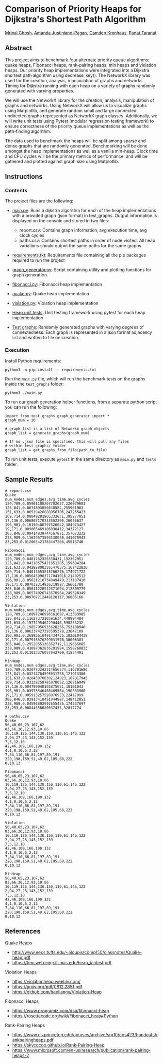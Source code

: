 # Comparison of Priority Heaps for Dijkstra's Shortest Path Algorithm

[Mrinal Ghosh](https://github.com/mrinalghosh), [Amanda Justiniano-Pagan](https://github.com/amjustin13), [Camden Kronhaus](https://github.com/camdenkr), [Panat Taranat](https://github.com/ptaranat)

## Abstract

This project aims to benchmark four alternate priority queue algorithms: quake heaps, Fibonacci heaps, rank-pairing heaps, min heaps and violation heaps. Our priority heap implementations were integrated into a Dijkstra shortest path algorithm using decrease_key(). The NetworkX library was used for the creation, analysis, manipulation of graphs and networks. Timing for Dijkstra running with each heap on a variety of graphs randomly generated with varying properties.

We will use the NetworkX library for the creation, analysis, manipulation of graphs and networks. Using NetworkX will allow us to visualize graphs using Matplotlib, and generate random small and large connected, undirected graphs represented as NetworkX graph classes. Additionally, we will write unit tests using Pytest (modular regression testing framework) to ensure correctness of the priority queue implementations as well as the path-finding algorithm.

The data used to benchmark the heaps will be split among sparse and dense graphs that  are randomly generated. Benchmarking will be done amongst the heap implementations as well as a vanilla min-heap. Clock time and CPU cycles will be the primary metrics of performance, and will be gathered and plotted against graph size using Matplotlib.

## Instructions

### Contents

The project files are the following:

- [main.py](main.py): Runs a dijkstra algorithm for each of the heap implementations with a provided graph (json format) in test_graphs. Output information is displayed on the console and stored in two files:
   - report.csv: Contains graph information, avg execution time, avg clock cycles
   - paths.csv: Contains shortest paths in order of node visited. All heap variations should output the same paths for the same graphs.

- [requirements.txt](requirements.txt): Requirements file containing all the pip packages required to run the project

- [graph_generator.py](test_graphs/graph_generator.py): Script containing utility and plotting functions for graph generation.

- [fibonacci.py](./heaps/fibonacci.py): Fibonacci heap implementation 
- [quake.py](./heaps/quake.py): Quake heap implementation 
- [violation.py](./heaps/violation.py): Violation heap implementation 

- [Heap unit tests](tests): Unit testing framework using pytest for each heap implementation

- [Test graphs](test_graphs): Randomly generated graphs with varying degrees of connectedness. Each graph is represented in a json format adjacency list and written to file on creation. 

### Execution

Install Python requirements:
```shell
python3 -m pip install -r requirements.txt
```
Run the `main.py` file, which will run the benchmark tests on the graphs inside the `test_graphs` folder:
```shell
python3 ./main.py
```
To run our graph generation helper functions, from a separate python script you can run the following:
```shell
import from test_graphs.graph_generator import *
graph_num = 20

# graph_list is a list of Networkx graph objects
graph_list = generate_graphs(graph_num)

# If no .json file is specified, this will pull any files
# within test_graphs/ folder
graph_list = get_graphs_from_file(path_to_file)
```
To run unit tests, execute `pytest` in the same directory as `main.py` and `tests` folder.

## Sample Results
```csv
# report.csv
Quake
num_nodes,num_edges,avg_time,avg_cycles
120,789,0.05961108207702637,226079683
125,841,0.0674893856048584,255961983
151,633,0.06519428888956706,247255423
169,714,0.08049201965332031,305277851
17,136,0.006867170333862305,26035637
196,901,0.10150400797526042,384973427
19,171,0.009065469106038412,34372127
205,846,0.09414839744567871,357073232
238,989,0.11629573504130046,441075943
23,253,0.012003421783447266,45513740

Fibonacci
num_nodes,num_edges,avg_time,avg_cycles
120,789,0.0401762326558431,152362951
125,841,0.04210575421651205,159684284
151,633,0.042828003565470375,162422830
169,714,0.04613653818766276,174971722
17,136,0.0056459903717041016,21402512
196,901,0.05621210734049479,213187410
19,171,0.007032314936319987,26661788
205,846,0.05611228942871094,212809779
238,989,0.06574026743570964,249328349
23,253,0.009707212448120117,36805166

Violation
num_nodes,num_edges,avg_time,avg_cycles
120,789,0.10897246996561687,413303985
125,841,0.1162737210591634,440994484
151,633,0.1577295462290446,598233232
169,714,0.19857056935628256,753138948
17,136,0.006237427393595378,23647109
196,901,0.26895610491434735,1020104439
19,171,0.007915576299031576,30006383
205,846,0.2952055136362712,1119665085
238,989,0.41097362836201984,1558760823
23,253,0.011033376057942709,41834491

MinHeap
num_nodes,num_edges,avg_time,avg_cycles
120,789,0.030773242314656574,116701686
125,841,0.03214764595031738,121913386
151,633,0.028430700302124023,107817945
169,714,0.03328259785970052,126216949
17,136,0.004799048105875651,18191043
196,901,0.03978546460469564,150883560
19,171,0.005913257598876953,22417999
205,846,0.03913418451944987,148412851
238,989,0.04596892992655436,174337097
23,253,0.00844558080037435,32017774
```
```csv
# paths.csv
Quake
56,40,65,23,107,62
83,66,26,12,93,10,86
10,119,125,144,130,150,110,61,146,122
2,94,27,23,143,152,139
7,5,12,10
42,46,109,166,190,132
4,1,0,10,5,2,12
7,84,110,66,81,197,89,191
220,198,159,51,49,62,105,68,222
0,10,12

Fibonacci
56,40,65,23,107,62
83,66,26,12,93,10,86
10,119,125,144,130,150,110,61,146,122
2,94,27,23,143,152,139
7,5,12,10
42,46,109,166,190,132
4,1,0,10,5,2,12
7,84,110,66,81,197,89,191
220,198,159,51,49,62,105,68,222
0,10,12

Violation
56,40,65,23,107,62
83,66,26,12,93,10,86
10,119,125,144,130,150,110,61,146,122
2,94,27,23,143,152,139
7,5,12,10
42,46,109,166,190,132
4,1,0,10,5,2,12
7,84,110,66,81,197,89,191
220,198,159,51,49,62,105,68,222
0,10,12

MinHeap
56,40,65,23,107,62
83,66,26,12,93,10,86
10,119,125,144,130,150,110,61,146,122
2,94,27,23,143,152,139
7,5,12,10
42,46,109,166,190,132
4,1,0,10,5,2,12
7,84,110,66,81,197,89,191
220,198,159,51,49,62,105,68,222
0,10,12
```

## References
Quake Heaps
- http://www.eecs.tufts.edu/~aloupis/comp150/classnotes/Quake-heap.pdf 
- https://tmc.web.engr.illinois.edu/heap_ianfest.pdf 

Violation Heaps
- https://violationheap.weebly.com/
- https://arxiv.org/pdf/0812.2851.pdf
- https://github.com/haoliangx/Violation-Heap

Fibonacci Heaps
- https://www.programiz.com/dsa/fibonacci-heap
- https://rosettacode.org/wiki/Fibonacci_heap#Python

Rank-Pairing Heaps
- https://www.cs.princeton.edu/courses/archive/spr10/cos423/handouts/rankpairingheaps.pdf
- https://skycocoo.github.io/Rank-Pairing-Heap
- https://www.microsoft.com/en-us/research/publication/rank-pairing-heaps-2
